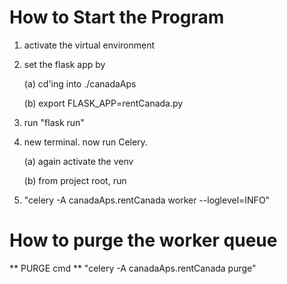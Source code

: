 # How to Start the Program

1. activate the virtual environment
2. set the flask app by

    (a) cd'ing into ./canadaAps
   
    (b) export FLASK_APP=rentCanada.py
3. run "flask run"
4. new terminal. now run Celery.
   
    (a) again activate the venv
    
   (b) from project root, run 

5. "celery -A canadaAps.rentCanada worker --loglevel=INFO"

# How to purge the worker queue

** PURGE cmd ** "celery -A canadaAps.rentCanada purge"